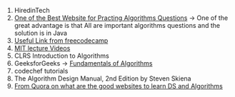 1. HiredinTech
2. [One of the Best Website for Practing Algorithms Questions](http://www.zrzahid.com/) -> One of the great advantage is that All are important algorithms questions and the solution is in Java
2. [Useful Link from freecodecamp](https://forum.freecodecamp.org/t/what-is-your-strategy-for-learning-data-structures-and-algorithms/86995/5)
3. [MIT lecture Videos](https://ocw.mit.edu/courses/electrical-engineering-and-computer-science/6-006-introduction-to-algorithms-fall-2011/lecture-videos/)
4. CLRS Introduction to Algorithms
5. GeeksforGeeks -> [Fundamentals of Algorithms](https://www.geeksforgeeks.org/fundamentals-of-algorithms/)
6. codechef tutorials
7. The Algorithm Design Manual, 2nd Edition by Steven Skiena
8. [From Quora on what are the good websites to learn DS and Algorithms](https://www.quora.com/What-are-some-good-websites-to-learn-data-structures-and-algorithms)
 

